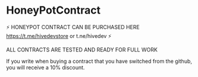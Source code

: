 # HoneyPotContract
⚡ HONEYPOT CONTRACT CAN BE PURCHASED HERE https://t.me/hivedevstore or t.ne/hivedev ⚡

ALL CONTRACTS ARE TESTED AND READY FOR FULL WORK

If you write when buying a contract that you have switched from the github, you will receive a 10% discount.
